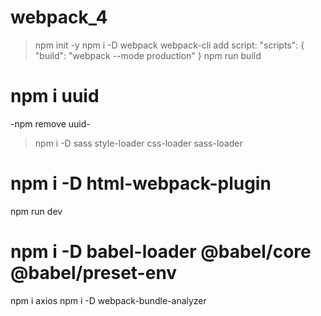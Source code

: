 # webpack_4

> npm init -y
> npm i -D webpack webpack-cli
> add script:
"scripts": {
    "build": "webpack --mode production"
}
> npm run build

# npm i uuid

-npm remove uuid-

>npm i -D sass style-loader css-loader sass-loader

# npm i -D html-webpack-plugin
npm run dev

# npm i -D babel-loader @babel/core @babel/preset-env


npm i axios
npm i -D webpack-bundle-analyzer
